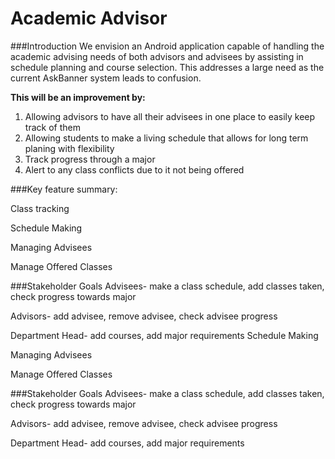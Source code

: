 
# Academic Advisor

###Introduction 
We envision an Android application capable of
handling the academic advising needs of both
advisors and advisees by assisting in schedule
planning and course selection. This addresses
a large need as the current AskBanner system
leads to confusion.

**This will be an improvement by:**
1. Allowing advisors to have all their advisees in one place to easily keep track of them
2. Allowing students to make a living schedule that allows for long term planing with flexibility
3. Track progress through a major
4. Alert to any class conflicts due to it not being offered


###Key feature summary:

Class tracking

Schedule Making

Managing Advisees

Manage Offered Classes

###Stakeholder Goals
Advisees- make a class schedule, add classes taken, check progress towards major

Advisors- add advisee, remove advisee, check advisee progress

Department Head- add courses, add major requirements
Schedule Making

Managing Advisees

Manage Offered Classes

###Stakeholder Goals
Advisees- make a class schedule, add classes taken, check progress towards major

Advisors- add advisee, remove advisee, check advisee progress

Department Head- add courses, add major requirements

